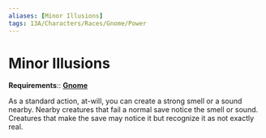 ```yaml
---
aliases: [Minor Illusions]
tags: 13A/Characters/Races/Gnome/Power
---
```

# Minor Illusions

__Requirements__:: __[Gnome](../Gnome.md)__

As a standard action, at-will, you can create a strong smell or a sound nearby. Nearby creatures that fail a normal save notice the smell or sound. Creatures that make the save may notice it but recognize it as not exactly real.
